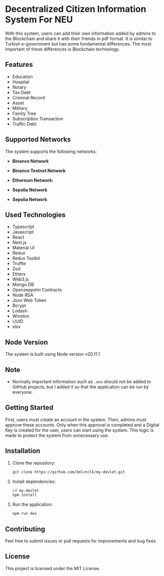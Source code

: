 # Decentralized Citizen Information System For NEU

With this system, users can add their own information added by admins to the Blockchain and share it with their friends in pdf format. It is similar to Turkish e-government but has some fundamental differences. The most important of these differences is Blockchain technology.

## Features

- Education 
- Hospital
- Notary
- Tax Debt
- Criminal Record
- Asset
- Military
- Family Tree
- Subscription Transaction
- Traffic Debt


## Supported Networks

The system supports the following networks:

- **Binance Network**
- **Binance Testnet Network**


- **Ethereum Network:**
- **Sepolia Network**
- **Sepolia Network**


## Used Technologies

- Typescript
- Javascript
- React
- Next.js
- Material UI
- Redux
- Redux Toolkit
- Truffle
- Zod
- Ethers
- Web3.js
- Mongo DB
- Openzeppelin Contracts
- Node RSA
- Json Web Token
- Bcrypt
- Lodash
- Winston
- UUID
- xlsx


## Node Version

The system is built using Node version v20.11.1

## Note

- Normally important information such as `.env` should not be added to GitHub projects, but I added it so that the application can be run by everyone.

## Getting Started

First, users must create an account in the system. Then, admins must approve these accounts. Only when this approval is completed and a Digital Key is created for the user, users can start using the system. This logic is made to protect the system from unnecessary use.

## Installation

1. Clone the repository:
    ```bash
    git clone https://github.com/kmlcnclk/my-devlet.git
    ```
2. Install dependencies:
    ```bash
    cd my-devlet
    npm install
    ```
3. Run the application:
    ```bash
    npm run dev
    ```

## Contributing

Feel free to submit issues or pull requests for improvements and bug fixes.

## License

This project is licensed under the MIT License.


